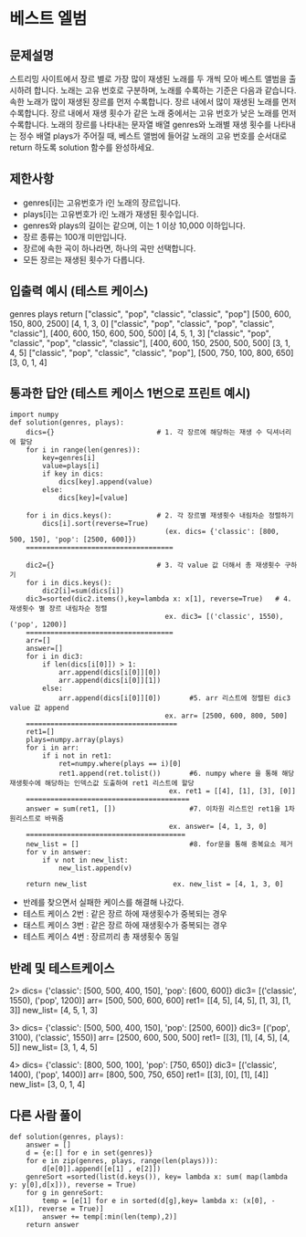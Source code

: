 # 베스트 엘범
## 문제설명
스트리밍 사이트에서 장르 별로 가장 많이 재생된 노래를 두 개씩 모아 베스트 앨범을 출시하려 합니다. 노래는 고유 번호로 구분하며, 노래를 수록하는 기준은 다음과 같습니다.
속한 노래가 많이 재생된 장르를 먼저 수록합니다.
장르 내에서 많이 재생된 노래를 먼저 수록합니다.
장르 내에서 재생 횟수가 같은 노래 중에서는 고유 번호가 낮은 노래를 먼저 수록합니다.
노래의 장르를 나타내는 문자열 배열 genres와 노래별 재생 횟수를 나타내는 정수 배열 plays가 주어질 때, 베스트 앨범에 들어갈 노래의 고유 번호를 순서대로 return 하도록 solution 함수를 완성하세요.

## 제한사항
- genres[i]는 고유번호가 i인 노래의 장르입니다.
- plays[i]는 고유번호가 i인 노래가 재생된 횟수입니다.
- genres와 plays의 길이는 같으며, 이는 1 이상 10,000 이하입니다.
- 장르 종류는 100개 미만입니다.
- 장르에 속한 곡이 하나라면, 하나의 곡만 선택합니다.
- 모든 장르는 재생된 횟수가 다릅니다.

## 입출력 예시 (테스트 케이스)
genres	                                                          plays	                             return
["classic", "pop", "classic", "classic", "pop"]	             [500, 600, 150, 800, 2500]	           [4, 1, 3, 0]
["classic", "pop", "classic", "pop", "classic", "classic"], [400, 600, 150, 600, 500, 500]         [4, 5, 1, 3]
["classic", "pop", "classic", "pop", "classic", "classic"], [400, 600, 150, 2500, 500, 500]        [3, 1, 4, 5]
["classic", "pop", "classic", "classic", "pop"],            [500, 750, 100, 800, 650]              [3, 0, 1, 4]


## 통과한 답안 (테스트 케이스 1번으로 프린트 예시)
```
import numpy 
def solution(genres, plays):
    dics={}                         # 1. 각 장르에 해당하는 재생 수 딕셔너리에 할당
    for i in range(len(genres)):      
        key=genres[i]
        value=plays[i]
        if key in dics:
            dics[key].append(value)
        else: 
            dics[key]=[value] 
    
    for i in dics.keys():           # 2. 각 장르별 재생횟수 내림차순 정렬하기 
        dics[i].sort(reverse=True)    
                                      (ex. dics= {'classic': [800, 500, 150], 'pop': [2500, 600]})
    ====================================
    
    dic2={}                         # 3. 각 value 값 더해서 총 재생횟수 구하기
    for i in dics.keys():
        dic2[i]=sum(dics[i])
    dic3=sorted(dic2.items(),key=lambda x: x[1], reverse=True)   # 4. 재생횟수 별 장르 내림차순 정렬 
                                      ex. dic3= [('classic', 1550), ('pop', 1200)]
    ====================================
    arr=[]
    answer=[]
    for i in dic3:
        if len(dics[i[0]]) > 1:
            arr.append(dics[i[0]][0])
            arr.append(dics[i[0]][1])
        else:
            arr.append(dics[i[0]][0])       #5. arr 리스트에 정렬된 dic3 value 값 append
                                      ex. arr= [2500, 600, 800, 500]
    =====================================     
    ret1=[]
    plays=numpy.array(plays)
    for i in arr:
        if i not in ret1:
            ret=numpy.where(plays == i)[0]
            ret1.append(ret.tolist())       #6. numpy where 을 통해 해당 재생횟수에 해당하는 인덱스값 도출하여 ret1 리스트에 할당
                                       ex. ret1 = [[4], [1], [3], [0]]
    ========================================
    answer = sum(ret1, [])                  #7. 이차원 리스트인 ret1을 1차원리스트로 바꿔줌
                                       ex. answer= [4, 1, 3, 0]
    =======================================
    new_list = []                           #8. for문을 통해 중복요소 제거
    for v in answer:
        if v not in new_list:
            new_list.append(v)
    
    return new_list                     ex. new_list = [4, 1, 3, 0]

```
- 반례를 찾으면서 실패한 케이스를 해결해 나갔다. 
- 테스트 케이스 2번 : 같은 장르 하에 재생횟수가 중복되는 경우 
- 태스트 케이스 3번 : 같은 장르 하에 재생횟수가 중복되는 경우
- 테스트 케이스 4번 : 장르끼리 총 재생횟수 동일

## 반례 및 테스트케이스
2> dics= {'classic': [500, 500, 400, 150], 'pop': [600, 600]}
   dic3= [('classic', 1550), ('pop', 1200)]
   arr= [500, 500, 600, 600]
   ret1= [[4, 5], [4, 5], [1, 3], [1, 3]]
   new_list= 	[4, 5, 1, 3]
   
3> dics= {'classic': [500, 500, 400, 150], 'pop': [2500, 600]}
   dic3=  [('pop', 3100), ('classic', 1550)]
   arr= [2500, 600, 500, 500]
   ret1= [[3], [1], [4, 5], [4, 5]]
   new_list= [3, 1, 4, 5]
   
4> dics= {'classic': [800, 500, 100],       'pop': [750, 650]}
   dic3= [('classic', 1400), ('pop', 1400)]
   arr= [800, 500, 750, 650]
   ret1= [[3], [0], [1], [4]]
   new_list= [3, 0, 1, 4]
   
## 다른 사람 풀이
```
def solution(genres, plays):
    answer = []
    d = {e:[] for e in set(genres)}
    for e in zip(genres, plays, range(len(plays))):
        d[e[0]].append([e[1] , e[2]])
    genreSort =sorted(list(d.keys()), key= lambda x: sum( map(lambda y: y[0],d[x])), reverse = True)
    for g in genreSort:
        temp = [e[1] for e in sorted(d[g],key= lambda x: (x[0], -x[1]), reverse = True)]
        answer += temp[:min(len(temp),2)]
    return answer
```
